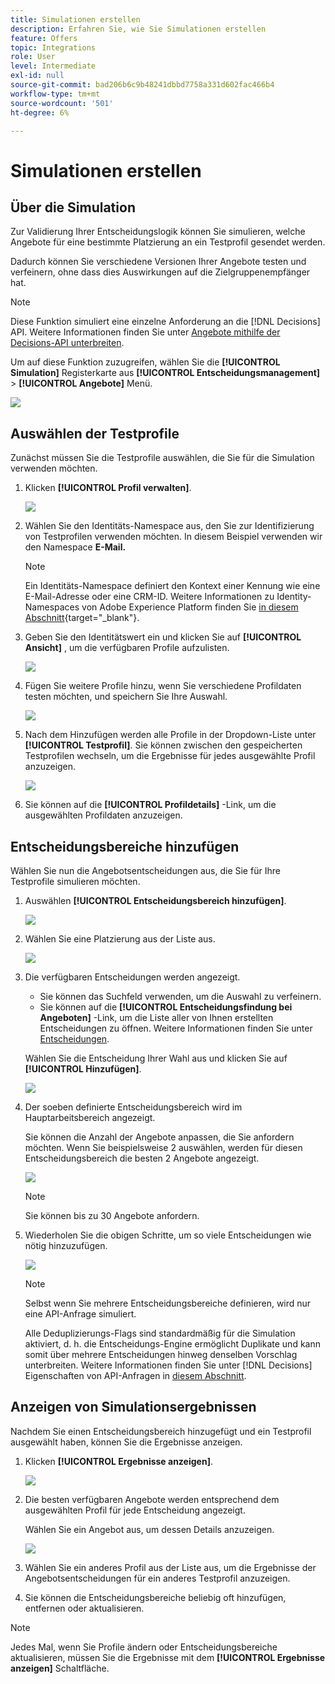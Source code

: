 ```yaml
---
title: Simulationen erstellen
description: Erfahren Sie, wie Sie Simulationen erstellen
feature: Offers
topic: Integrations
role: User
level: Intermediate
exl-id: null
source-git-commit: bad206b6c9b48241dbbd7758a331d602fac466b4
workflow-type: tm+mt
source-wordcount: '501'
ht-degree: 6%

---
```



# Simulationen erstellen

## Über die Simulation

Zur Validierung Ihrer Entscheidungslogik können Sie simulieren, welche Angebote für eine bestimmte Platzierung an ein Testprofil gesendet werden.

<!--Simulation allows you to view the results of offer decisions as a selected profile.-->

Dadurch können Sie verschiedene Versionen Ihrer Angebote testen und verfeinern, ohne dass dies Auswirkungen auf die Zielgruppenempfänger hat.

>[!NOTE]
>
>Diese Funktion simuliert eine einzelne Anforderung an die [!DNL Decisions] API. Weitere Informationen finden Sie unter [Angebote mithilfe der Decisions-API unterbreiten](../api-reference/decisions-api/deliver-offers.md).

Um auf diese Funktion zuzugreifen, wählen Sie die **[!UICONTROL Simulation]** Registerkarte aus **[!UICONTROL Entscheidungsmanagement]** > **[!UICONTROL Angebote]** Menü.

![](../../assets/offers_simulation-tab.png)

<!--
➡️ [Discover this feature in video](#video)
-->

## Auswählen der Testprofile

Zunächst müssen Sie die Testprofile auswählen, die Sie für die Simulation verwenden möchten.

1. Klicken **[!UICONTROL Profil verwalten]**.

   ![](../../assets/offers_simulation-manage-profile.png)

1. Wählen Sie den Identitäts-Namespace aus, den Sie zur Identifizierung von Testprofilen verwenden möchten. In diesem Beispiel verwenden wir den Namespace **E-Mail.**

   >[!NOTE]
   >
   >Ein Identitäts-Namespace definiert den Kontext einer Kennung wie eine E-Mail-Adresse oder eine CRM-ID. Weitere Informationen zu Identity-Namespaces von Adobe Experience Platform finden Sie [in diesem Abschnitt](../../get-started-identity.md){target=&quot;_blank&quot;}.

1. Geben Sie den Identitätswert ein und klicken Sie auf **[!UICONTROL Ansicht]** , um die verfügbaren Profile aufzulisten.

   ![](../../assets/offers_simulation-add-profile.png)

1. Fügen Sie weitere Profile hinzu, wenn Sie verschiedene Profildaten testen möchten, und speichern Sie Ihre Auswahl.

   ![](../../assets/offers_simulation-save-profiles.png)

1. Nach dem Hinzufügen werden alle Profile in der Dropdown-Liste unter **[!UICONTROL Testprofil]**. Sie können zwischen den gespeicherten Testprofilen wechseln, um die Ergebnisse für jedes ausgewählte Profil anzuzeigen.

   ![](../../assets/offers_simulation-saved-profiles.png)

1. Sie können auf die **[!UICONTROL Profildetails]** -Link, um die ausgewählten Profildaten anzuzeigen.

<!--Learn more on [selecting test profiles](preview.md#select-test-profiles)-->

## Entscheidungsbereiche hinzufügen

Wählen Sie nun die Angebotsentscheidungen aus, die Sie für Ihre Testprofile simulieren möchten.

1. Auswählen **[!UICONTROL Entscheidungsbereich hinzufügen]**.

   ![](../../assets/offers_simulation-add-decision.png)

1. Wählen Sie eine Platzierung aus der Liste aus.

   ![](../../assets/offers_simulation-add-decision-scope.png)

1. Die verfügbaren Entscheidungen werden angezeigt.

   * Sie können das Suchfeld verwenden, um die Auswahl zu verfeinern.
   * Sie können auf die **[!UICONTROL Entscheidungsfindung bei Angeboten]** -Link, um die Liste aller von Ihnen erstellten Entscheidungen zu öffnen. Weitere Informationen finden Sie unter [Entscheidungen](create-offer-activities.md).

   Wählen Sie die Entscheidung Ihrer Wahl aus und klicken Sie auf **[!UICONTROL Hinzufügen]**.

   ![](../../assets/offers_simulation-add-decision-scope-add.png)

1. Der soeben definierte Entscheidungsbereich wird im Hauptarbeitsbereich angezeigt.

   Sie können die Anzahl der Angebote anpassen, die Sie anfordern möchten. Wenn Sie beispielsweise 2 auswählen, werden für diesen Entscheidungsbereich die besten 2 Angebote angezeigt.

   ![](../../assets/offers_simulation-request-offer.png)

   >[!NOTE]
   >
   >Sie können bis zu 30 Angebote anfordern.

1. Wiederholen Sie die obigen Schritte, um so viele Entscheidungen wie nötig hinzuzufügen.

   ![](../../assets/offers_simulation-add-more-decisions.png)

   >[!NOTE]
   >
   >Selbst wenn Sie mehrere Entscheidungsbereiche definieren, wird nur eine API-Anfrage simuliert.
   >
   >Alle Deduplizierungs-Flags sind standardmäßig für die Simulation aktiviert, d. h. die Entscheidungs-Engine ermöglicht Duplikate und kann somit über mehrere Entscheidungen hinweg denselben Vorschlag unterbreiten. Weitere Informationen finden Sie unter [!DNL Decisions] Eigenschaften von API-Anfragen in [diesem Abschnitt](../api-reference/decisions-api/deliver-offers.md).

## Anzeigen von Simulationsergebnissen

Nachdem Sie einen Entscheidungsbereich hinzugefügt und ein Testprofil ausgewählt haben, können Sie die Ergebnisse anzeigen.

1. Klicken **[!UICONTROL Ergebnisse anzeigen]**.

   ![](../../assets/offers_simulation-view-results.png)

1. Die besten verfügbaren Angebote werden entsprechend dem ausgewählten Profil für jede Entscheidung angezeigt.

   Wählen Sie ein Angebot aus, um dessen Details anzuzeigen.

   ![](../../assets/offers_simulation-offer-details.png)

1. Wählen Sie ein anderes Profil aus der Liste aus, um die Ergebnisse der Angebotsentscheidungen für ein anderes Testprofil anzuzeigen.

1. Sie können die Entscheidungsbereiche beliebig oft hinzufügen, entfernen oder aktualisieren.

>[!NOTE]
>
>Jedes Mal, wenn Sie Profile ändern oder Entscheidungsbereiche aktualisieren, müssen Sie die Ergebnisse mit dem **[!UICONTROL Ergebnisse anzeigen]** Schaltfläche.

<!--Questions

* Is it recommended to first select profiles or first add decision scopes?
* What does Request offer changes?
* Nothing displays when I click View results? Can't see any score...
* What's the typical example? i.e. how many decisions do you select, and how do you compare scores?
* What do you learn from simulation? i.e. if I selected 2 decisions and I compare the scores, which one is better or should I use for my customers?
* Is there a way to create relevant test profiles?
* Error on Profile details link.
* Is there a tutorial planned to be released?
* Why still a big red frame when no profile is found?

## Tutorial video {#video}

>[!NOTE]
>
>This video applies to the Offer Decisioning application service built on Adobe Experience Platform. However, it provides generic guidance to use Offer in the context of Journey Optimizer.

>[!VIDEO](https://video.tv.adobe.com/v/329606?quality=12)
-->